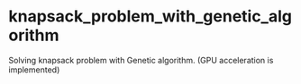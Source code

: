 # knapsack_problem_with_genetic_algorithm
Solving knapsack problem with Genetic algorithm. (GPU acceleration is implemented)
